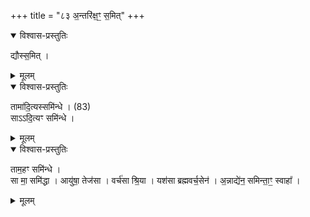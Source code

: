 +++
title = "८३ अ॒न्तरि॑क्ष॒ꣳ॒ स॒मित्"
+++

<details open><summary>विश्वास-प्रस्तुतिः</summary>

द्यौस्स॒मित् ।  
</details>

<details><summary>मूलम्</summary>

द्यौस्स॒मित् ।  
</details>


<details open><summary>विश्वास-प्रस्तुतिः</summary>

तामा॑दि॒त्यस्समि॑न्धे । (83)  
साऽऽदि॒त्यꣳ समि॑न्धे । 
</details>

<details><summary>मूलम्</summary>

तामा॑दि॒त्यस्समि॑न्धे । (83)  
साऽऽदि॒त्यꣳ समि॑न्धे । 
</details>


<details open><summary>विश्वास-प्रस्तुतिः</summary>

ताम॒हꣳ समि॑न्धे ।  
सा मा॒ समि॑द्धा । आयु॑षा॒ तेज॑सा । वर्च॑सा श्रि॒या । यश॑सा ब्रह्मवर्च॒सेन॑ । अ॒न्नाद्ये॑न॒ समिन्ता॒ꣳ॒ स्वाहा᳚ । 
</details>

<details><summary>मूलम्</summary>

ताम॒हꣳ समि॑न्धे ।  
सा मा॒ समि॑द्धा । आयु॑षा॒ तेज॑सा । वर्च॑सा श्रि॒या । यश॑सा ब्रह्मवर्च॒सेन॑ । अ॒न्नाद्ये॑न॒ समिन्ता॒ꣳ॒ स्वाहा᳚ । 
</details>
